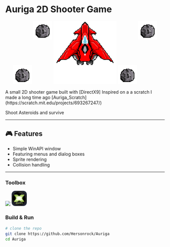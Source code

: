 # Auriga 2D Shooter Game

<p align="center">
  <img src="assets/asteroid1.png" width="60" height="60"/>
  <img src="assets/asteroid1.png" width="60" height="60" valign="top"/>
  <img src="assets/Aerial_gif.gif" width="200" height="200"/>
  <img src="assets/asteroid1.png" width="60" height="60"/>
  <img src="assets/asteroid1.png" width="60" height="60" valign="top"/>
</p>
A small 2D shooter game built with [DirectX9]
Inspired on a a scratch I made a long time ago [Auriga_Scratch](https://scratch.mit.edu/projects/693267247/) 

Shoot Asteroids and survive

---

## 🎮 Features
- Simple WinAPI window
- Featuring menus and dialog boxes
- Sprite rendering
- Collision handling

---

### Toolbox
<p align="left">
  <img src="https://skillicons.dev/icons?i=cpp,windows,visualstudio"/>
  <img src="assets/DirectX9.png" width="48" height="48"/>

### Build & Run
```bash
# clone the repo
git clone https://github.com/Hersonrock/Auriga
cd Auriga


